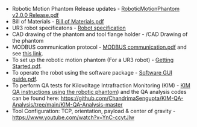 * Robotic Motion Phantom Release updates                                 -   [RoboticMotionPhantom v2.0.0 Release.pdf](https://github.com/Image-X-Institute/6-DoF-Robotic-Motion-Phantom/blob/main/Documentation/6DoF/RoboticMotionPhantom%20v2.0.0%20Release.pdf)
* Bill of Materials                                                      -   [Bill of Materials.pdf](https://github.com/Image-X-Institute/6-DoF-Robotic-Motion-Phantom/blob/main/Documentation/6DoF/Bill%20of%20materials.pdf)
* UR3 robot specificatons                                                -   [Robot specification](https://www.universal-robots.com/products/ur3-robot/) 
* CAD drawing of the phantom and tool flange holder                      -   /CAD Drawing of the phantom
* MODBUS communication protocol                                          -   [MODBUS communication.pdf](https://github.com/Image-X-Institute/6-DoF-Robotic-Motion-Phantom/blob/main/Documentation/6DoF/MODBUS%20communication.pdf) and see [this link](https://www.universal-robots.com/articles/ur/modbus-server/).
* To set up the robotic motion phantom (For a UR3 robot)                 -   [Getting Started.pdf](https://github.com/Image-X-Institute/6-DoF-Robotic-Motion-Phantom/blob/main/Documentation/6DoF/Getting%20Started.pdf). 
* To operate the robot using the software package                        -   [Software GUI guide.pdf](https://github.com/ACRF-Image-X-Institute/6-DoF-Robotic-Motion-Phantom/blob/main/Documentation/Software%20GUI%20Guide.pdf). 
* To perform QA tests for Kilovoltage Intrafraction Monitoring (KIM)     -   [KIM QA instructions using the robotic phantom](https://github.com/Image-X-Institute/6-DoF-Robotic-Motion-Phantom/blob/main/Documentation/6DoF/KIM%20QA%20Instructions.pdf)) and the QA analysis codes can be found here: https://github.com/ChandrimaSengupta/KIM-QA-Analysis/tree/main/KIM-QA-Analysis-master
* Tool Configuration: TCP, orientation, payload & center of gravity      -    https://www.youtube.com/watch?v=YnC-ccytJlw
